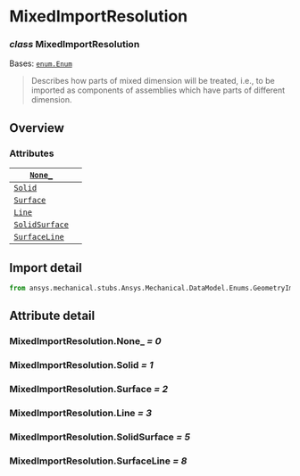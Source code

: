 <a id="mixedimportresolution"></a>

# MixedImportResolution

<a id="MixedImportResolution"></a>

### *class* MixedImportResolution

Bases: [`enum.Enum`](https://docs.python.org/3/library/enum.html#enum.Enum)

> Describes how parts of mixed dimension will be treated, i.e., to be imported as components
> of assemblies which have parts of different dimension.

> <!-- !! processed by numpydoc !! -->

<a id="overview"></a>

## Overview

### Attributes

| [`None_`](#MixedImportResolution.None_)                               |    |
|-----------------------------------------------------------------------|----|
| [`Solid`](../../../../ACT/Automation/Mechanical/Solid.md#Solid)       |    |
| [`Surface`](../../../../ACT/Automation/Mechanical/Surface.md#Surface) |    |
| [`Line`](#MixedImportResolution.Line)                                 |    |
| [`SolidSurface`](#MixedImportResolution.SolidSurface)                 |    |
| [`SurfaceLine`](#MixedImportResolution.SurfaceLine)                   |    |

<a id="import-detail"></a>

## Import detail

```python
from ansys.mechanical.stubs.Ansys.Mechanical.DataModel.Enums.GeometryImportPreference import MixedImportResolution
```

<a id="attribute-detail"></a>

## Attribute detail

<a id="MixedImportResolution.None_"></a>

### MixedImportResolution.None_ *= 0*

<a id="MixedImportResolution.Solid"></a>

### MixedImportResolution.Solid *= 1*

<a id="MixedImportResolution.Surface"></a>

### MixedImportResolution.Surface *= 2*

<a id="MixedImportResolution.Line"></a>

### MixedImportResolution.Line *= 3*

<a id="MixedImportResolution.SolidSurface"></a>

### MixedImportResolution.SolidSurface *= 5*

<a id="MixedImportResolution.SurfaceLine"></a>

### MixedImportResolution.SurfaceLine *= 8*
